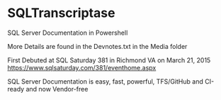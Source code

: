 # SQLTranscriptase 
SQL Server Documentation in Powershell

More Details are found in the Devnotes.txt in the Media folder

First Debuted at SQL Saturday 381 in Richmond VA on March 21, 2015
https://www.sqlsaturday.com/381/eventhome.aspx

SQL Server Documentation is easy, fast, powerful, TFS/GitHub and CI-ready and now Vendor-free
